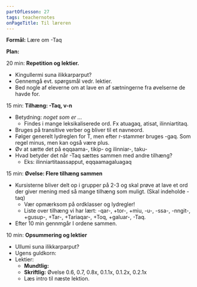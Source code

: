 ```yaml
---
partOfLesson: 27
tags: teachernotes
onPageTitle: Til læreren
---
```

**Formål:** Lære om -Taq

**Plan:**

20 min: **Repetition og lektier.**

- Kingullermi suna ilikkarparput?
- Gennemgå evt. spørgsmål vedr. lektier.
- Bed nogle af eleverne om at lave en af sætningerne fra øvelserne de havde for.

15 min: **Tilhæng: -Taq, v-n**

- Betydning: *noget som er ...*
    - Findes i mange leksikaliserede ord. Fx atuagaq, atisat, ilinniartitaq.
- Bruges på transitive verber og bliver til et navneord.
- Følger generelt lydreglen for T, men efter r-stammer bruges -gaq. Som regel minus, men kan også være plus.
- Øv at sætte det på eqqaama-, tikip- og ilinniar-, taku-
- Hvad betyder det når -Taq sættes sammen med andre tilhæng?
    - Eks: ilinniartitaassapput, eqqaamagaluagaq

15 min: **Øvelse: Flere tilhæng sammen**

- Kursisterne bliver delt op i grupper på 2-3 og skal prøve at lave et ord der giver mening med så mange tilhæng som muligt. (Skal indeholde -taq)
    - Vær opmærksom på ordklasser og lydregler!
    - Liste over tilhæng vi har lært: -qar-, +tor-, +miu, -u-, -ssa-, -nngit-, +gusup-, +Tar-, +Tariaqar-, +Toq, +galuar-, -Taq.
- Efter 10 min gennmgår I ordene sammen.

10 min: **Opsummering og lektier**

- Ullumi suna ilikkarparput?
- Ugens guldkorn: 
- Lektier:
    - **Mundtlig:** 
    - **Skriftlig:** Øvelse 0.6, 0.7, 0.8x, 0.1.1x, 0.1.2x, 0.2.1x
    - Læs intro til næste lektion.
